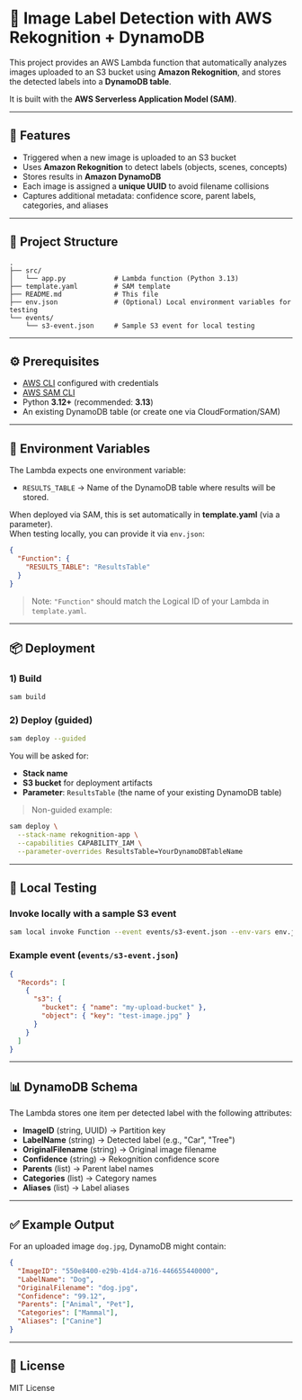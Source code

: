 # 📸 Image Label Detection with AWS Rekognition + DynamoDB

This project provides an AWS Lambda function that automatically analyzes images uploaded to an S3 bucket using **Amazon Rekognition**, and stores the detected labels into a **DynamoDB table**.

It is built with the **AWS Serverless Application Model (SAM)**.

---

## 🚀 Features
- Triggered when a new image is uploaded to an S3 bucket
- Uses **Amazon Rekognition** to detect labels (objects, scenes, concepts)
- Stores results in **Amazon DynamoDB**
- Each image is assigned a **unique UUID** to avoid filename collisions
- Captures additional metadata: confidence score, parent labels, categories, and aliases

---

## 📂 Project Structure
```
.
├── src/
│   └── app.py            # Lambda function (Python 3.13)
├── template.yaml         # SAM template
├── README.md             # This file
├── env.json              # (Optional) Local environment variables for testing
└── events/
    └── s3-event.json     # Sample S3 event for local testing
```

---

## ⚙️ Prerequisites
- [AWS CLI](https://docs.aws.amazon.com/cli/latest/userguide/getting-started-install.html) configured with credentials
- [AWS SAM CLI](https://docs.aws.amazon.com/serverless-application-model/latest/developerguide/serverless-sam-cli-install.html)
- Python **3.12+** (recommended: **3.13**)
- An existing DynamoDB table (or create one via CloudFormation/SAM)

---

## 🔧 Environment Variables
The Lambda expects one environment variable:

- `RESULTS_TABLE` → Name of the DynamoDB table where results will be stored.

When deployed via SAM, this is set automatically in **template.yaml** (via a parameter).  
When testing locally, you can provide it via `env.json`:

```json
{
  "Function": {
    "RESULTS_TABLE": "ResultsTable"
  }
}
```

> Note: `"Function"` should match the Logical ID of your Lambda in `template.yaml`.

---

## 📦 Deployment

### 1) Build
```bash
sam build
```

### 2) Deploy (guided)
```bash
sam deploy --guided
```

You will be asked for:
- **Stack name**
- **S3 bucket** for deployment artifacts
- **Parameter**: `ResultsTable` (the name of your existing DynamoDB table)

> Non-guided example:
```bash
sam deploy \
  --stack-name rekognition-app \
  --capabilities CAPABILITY_IAM \
  --parameter-overrides ResultsTable=YourDynamoDBTableName
```

---

## 🧪 Local Testing

### Invoke locally with a sample S3 event
```bash
sam local invoke Function --event events/s3-event.json --env-vars env.json
```

### Example event (`events/s3-event.json`)
```json
{
  "Records": [
    {
      "s3": {
        "bucket": { "name": "my-upload-bucket" },
        "object": { "key": "test-image.jpg" }
      }
    }
  ]
}
```

---

## 📊 DynamoDB Schema

The Lambda stores one item per detected label with the following attributes:

- **ImageID** (string, UUID) → Partition key  
- **LabelName** (string) → Detected label (e.g., "Car", "Tree")  
- **OriginalFilename** (string) → Original image filename  
- **Confidence** (string) → Rekognition confidence score  
- **Parents** (list) → Parent label names  
- **Categories** (list) → Category names  
- **Aliases** (list) → Label aliases  

---

## ✅ Example Output

For an uploaded image `dog.jpg`, DynamoDB might contain:

```json
{
  "ImageID": "550e8400-e29b-41d4-a716-446655440000",
  "LabelName": "Dog",
  "OriginalFilename": "dog.jpg",
  "Confidence": "99.12",
  "Parents": ["Animal", "Pet"],
  "Categories": ["Mammal"],
  "Aliases": ["Canine"]
}
```

---

## 📜 License
MIT License
